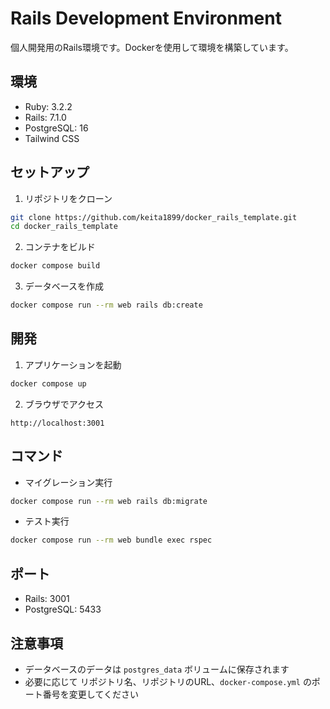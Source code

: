 # Rails Development Environment

個人開発用のRails環境です。Dockerを使用して環境を構築しています。

## 環境

- Ruby: 3.2.2
- Rails: 7.1.0
- PostgreSQL: 16
- Tailwind CSS

## セットアップ

1. リポジトリをクローン
```bash
git clone https://github.com/keita1899/docker_rails_template.git
cd docker_rails_template
```

2. コンテナをビルド
```bash
docker compose build
```

3. データベースを作成
```bash
docker compose run --rm web rails db:create
```

## 開発

1. アプリケーションを起動
```bash
docker compose up
```

2. ブラウザでアクセス
```
http://localhost:3001
```

## コマンド

- マイグレーション実行
```bash
docker compose run --rm web rails db:migrate
```

- テスト実行
```bash
docker compose run --rm web bundle exec rspec
```

## ポート

- Rails: 3001
- PostgreSQL: 5433

## 注意事項

- データベースのデータは `postgres_data` ボリュームに保存されます
- 必要に応じて リポジトリ名、リポジトリのURL、`docker-compose.yml` のポート番号を変更してください
